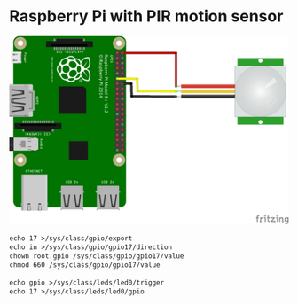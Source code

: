 Raspberry Pi with PIR motion sensor
===

![pir_sensor](pir_sensor.png)

```
echo 17 >/sys/class/gpio/export
echo in >/sys/class/gpio/gpio17/direction
chown root.gpio /sys/class/gpio/gpio17/value
chmod 660 /sys/class/gpio/gpio17/value

echo gpio >/sys/class/leds/led0/trigger
echo 17 >/sys/class/leds/led0/gpio
```

